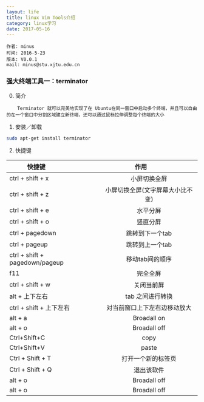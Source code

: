 ```yaml
---
layout: life
title: linux Vim Tools介绍
category: linux学习
date: 2017-05-16
---
```


    作者: minus
    时间: 2016-5-23
    版本: V0.0.1
    mail: minus@stu.xjtu.edu.cn


<!-- more -->
### 强大终端工具一：terminator
0. 简介
```
    Terminator 就可以完美地实现了在 Ubuntu在同一窗口中启动多个终端，并且可以自由的在一个窗口中分割区域建立新终端，还可以通过鼠标拉伸调整每个终端的大小
```
1. 安装／卸载
```sh
sudo apt-get install terminator 
```
2. 快捷键

| 快捷键                      | 作用               | 
| -------------              |:-------------:    |
|  ctrl + shift + x        | 小屏切换全屏               |
|  ctrl + shift + z        | 小屏切换全屏(文字屏幕大小比不变) |
|  ctrl + shift + e        | 水平分屏                  |
|  ctrl + shift + o        | 竖直分屏                  |
|  ctrl + pagedown         | 跳转到下一个tab            |
|  ctrl + pageup           | 跳转到上一个tab             |
|  ctrl + shift + pagedown/pageup   | 移动tab间的顺序    |
|  f11                     | 完全全屏                   |
|  ctrl + shift + w        | 关闭当前屏                 |
|  alt + 上下左右           | tab 之间进行转换            |
|  ctrl + shift + 上下左右  | 对当前窗口上下左右边移动放大   |
|  alt + a                 | Broadall on               |
|  alt + o                 | Broadall off              |
|  Ctrl+Shift+C            | copy                      |
|  Ctrl+Shift+V            | paste                     |
|  Ctrl + Shift + T        | 打开一个新的标签页           |
|  Ctrl + Shift + Q        | 退出该软件                  |
|  alt + o                 | Broadall off              |
|  alt + o                 | Broadall off              |
